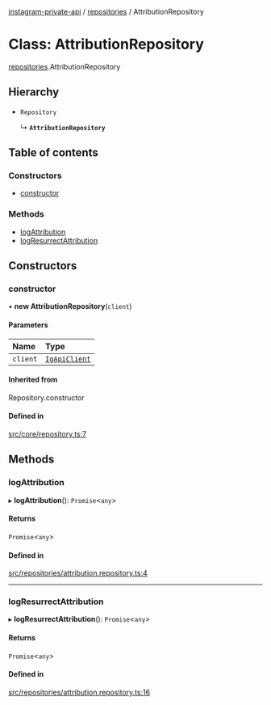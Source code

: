 [instagram-private-api](../../README.md) / [repositories](../../modules/repositories.md) / AttributionRepository

# Class: AttributionRepository

[repositories](../../modules/repositories.md).AttributionRepository

## Hierarchy

- `Repository`

  ↳ **`AttributionRepository`**

## Table of contents

### Constructors

- [constructor](AttributionRepository.md#constructor)

### Methods

- [logAttribution](AttributionRepository.md#logattribution)
- [logResurrectAttribution](AttributionRepository.md#logresurrectattribution)

## Constructors

### constructor

• **new AttributionRepository**(`client`)

#### Parameters

| Name | Type |
| :------ | :------ |
| `client` | [`IgApiClient`](../index/IgApiClient.md) |

#### Inherited from

Repository.constructor

#### Defined in

[src/core/repository.ts:7](https://github.com/Nerixyz/instagram-private-api/blob/b3351b9/src/core/repository.ts#L7)

## Methods

### logAttribution

▸ **logAttribution**(): `Promise`<`any`\>

#### Returns

`Promise`<`any`\>

#### Defined in

[src/repositories/attribution.repository.ts:4](https://github.com/Nerixyz/instagram-private-api/blob/b3351b9/src/repositories/attribution.repository.ts#L4)

___

### logResurrectAttribution

▸ **logResurrectAttribution**(): `Promise`<`any`\>

#### Returns

`Promise`<`any`\>

#### Defined in

[src/repositories/attribution.repository.ts:16](https://github.com/Nerixyz/instagram-private-api/blob/b3351b9/src/repositories/attribution.repository.ts#L16)
